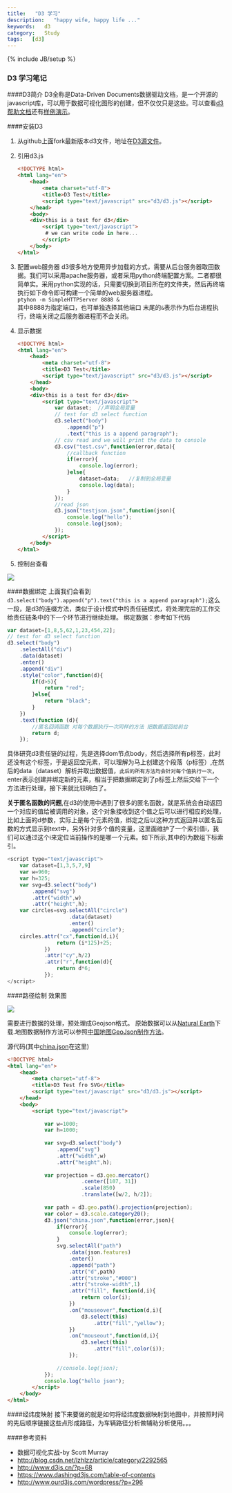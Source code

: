 ```yaml
---
title:   "D3 学习"
description:   "happy wife, happy life ..."
keywords:   d3
category:   Study
tags:   [d3] 
---
```



{% include JB/setup %}
### D3 学习笔记

####D3简介
D3全称是Data-Driven Documents数据驱动文档，是一个开源的javascript库，可以用于数据可视化图形的创建，但不仅仅只是这些。可以查看[d3帮助文档](https://github.com/mbostock/d3/wiki/API-Reference)还有[样例演示](http://d3js.org/)。

<!--more-->
####安装D3
1. 从github上面fork最新版本d3文件，地址在[D3源文件](https://github.com/mbostock/d3/)。
2. 引用d3.js

    ```html
    <!DOCTYPE html>
    <html lang="en">
        <head>
            <meta charset="utf-8">
            <title>D3 Test</title>
            <script type="text/javascript" src="d3/d3.js"></script>
        </head>
        <body>
    	<div>this is a test for d3</div>
            <script type="text/javascript">
    		 # we can write code in here...
            </script>
        </body>
    </html>
    ```
3. 配置web服务器
d3很多地方使用异步加载的方式，需要从后台服务器取回数据。我们可以采用apache服务器，或者采用python终端配置方案。二者都很简单实。采用python实现的话，只需要切换到项目所在的文件夹，然后再终端执行如下命令即可构建一个简单的web服务器进程。      
`ptyhon -m SimpleHTTPServer 8888 &`  
其中8888为指定端口，也可单独选择其他端口 末尾的`&`表示作为后台进程执行，终端关闭之后服务器进程而不会关闭。

4. 显示数据

    ```html
    <!DOCTYPE html>
    <html lang="en">
        <head>
            <meta charset="utf-8">
            <title>D3 Test</title>
            <script type="text/javascript" src="d3/d3.js"></script>
        </head>
        <body>
    	<div>this is a test for d3</div>
            <script type="text/javascript">
    			var dataset;  //声明全局变量
    			// test for d3 select function
    			d3.select("body")
    				.append("p")
    				.text("this is a append paragraph");
    			// csv read and we will print the data to console
    			d3.csv("test.csv",function(error,data){
    				//callback function 
    				if(error){
    					console.log(error);
    				}else{
    					dataset=data;   //复制到全局变量
    					console.log(data);
    				}
    			});
    			//read json
    			d3.json("testjson.json",function(json){
    				console.log("hello");
    				console.log(json);
    			});
            </script>
        </body>
    </html>
    ```
5. 控制台查看

![](http://needpp.qiniudn.com/2014/10/21/ccbcb917-58cc-11e4-8aca-ff47119e35e7.png)




####数据绑定
上面我们会看到`	d3.select("body").append("p").text("this is a append paragraph");`这么一段，是d3的连缀方法，类似于设计模式中的责任链模式，将处理完后的工作交给责任链条中的下一个环节进行继续处理。
绑定数据：参考如下代码

```javascript
var dataset=[1,8,5,62,1,23,454,22];
// test for d3 select function
d3.select("body")
	.selectAll("div")
	.data(dataset)
	.enter()
	.append("div")
	.style("color",function(d){
		if(d>5){
			return "red";
		}else{
			return "black";
		}
	})
	.text(function (d){
		//匿名回调函数 对每个数据执行一次同样的方法 把数据返回给前台
		return d;
	});
```

具体研究d3责任链的过程，先是选择dom节点body，然后选择所有p标签，此时还没有这个标签，于是返回空元素，可以理解为马上创建这个段落（p标签）,在然后的data（dataset）解析并取出数据值，`此后的所有方法均会针对每个值执行一次`，enter表示创建并绑定新的元素，相当于把数据绑定到了p标签上然后交给下一个方法进行处理，接下来就比较明白了。

**关于匿名函数的问题**,在d3的使用中遇到了很多的匿名函数，就是系统会自动返回一个对应的值给被调用的对象，这个对象接收到这个值之后可以进行相应的处理，比如上面的d参数，实际上是每个元素的值，绑定之后以这种方式返回并以匿名函数的方式显示到text中，另外针对多个值的变量，这里面维护了一个索引值i，我们可以通过这个i来定位当前操作的是哪一个元素。如下所示,其中的i为数组下标索引。

```javascript
<script type="text/javascript">
	var dataset=[1,3,5,7,9]
	var w=960;
	var h=325;
	var svg=d3.select("body")
		.append("svg")
		.attr("width",w)
		.attr("height",h);
	var circles=svg.selectAll("circle")
					.data(dataset)
					.enter()
					.append("circle");
	circles.attr("cx",function(d,i){
				return (i*125)+25;
			})
			.attr("cy",h/2)
			.attr("r",function(d){
				return d*6;
			});
</script>
```

####路径绘制
效果图

![](http://needpp.qiniudn.com/2014/10/21/d879df4a-58cc-11e4-91be-2d5a0eff9ed9.png)


需要进行数据的处理，预处理成Geojson格式。
原始数据可以从[Natural Earth](http://www.naturalearthdata.com/downloads/)下载.地图数据制作方法可以参照[中国地图GeoJson制作方法](https://github.com/clemsos/d3-china-map)。

源代码(其中[china.json](https://github.com/dcycome/ProDemo/china.json)在这里)

```html
<!DOCTYPE html>
<html lang="en">
    <head>
        <meta charset="utf-8">
        <title>D3 Test fro SVG</title>
        <script type="text/javascript" src="d3/d3.js"></script>
    </head>
    <body>
        <script type="text/javascript">
		
			var w=1000;
			var h=1000;
			
			var svg=d3.select("body")
				.append("svg")
				.attr("width",w)
				.attr("height",h);
	
			var projection = d3.geo.mercator()
						.center([107, 31])
						.scale(850)
    					.translate([w/2, h/2]);
						
			var path = d3.geo.path().projection(projection);	
			var color = d3.scale.category20();			
			d3.json("china.json",function(error,json){
				if(error){
					console.log(error);
				}
				svg.selectAll("path")
					.data(json.features)
					.enter()
					.append("path")
					.attr("d",path)
					.attr("stroke","#000")
					.attr("stroke-width",1)
					.attr("fill", function(d,i){
						return color(i);
					})
					.on("mouseover",function(d,i){
						d3.select(this)
							.attr("fill","yellow");
					})
					.on("mouseout",function(d,i){
						d3.select(this)
							.attr("fill",color(i));
					});
				
				//console.log(json);
			});
			console.log("hello json");
        </script>
    </body>
</html>

```

####经纬度映射
接下来要做的就是如何将经纬度数据映射到地图中，并按照时间的先后顺序链接这些点形成路径，为车辆路径分析做辅助分析使用。。。



####参考资料
- 数据可视化实战-by Scott Murray
- http://blog.csdn.net/lzhlzz/article/category/2292565
- http://www.d3js.cn/?p=68
- https://www.dashingd3js.com/table-of-contents
- http://www.ourd3js.com/wordpress/?p=296
